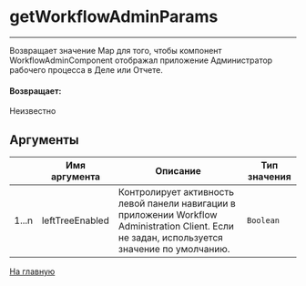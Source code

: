 # getWorkflowAdminParams

---

Возвращает значение Map для того, чтобы компонент WorkflowAdminComponent отображал приложение Администратор рабочего процесса в Деле или Отчете.

#### Возвращает:

Неизвестно

## Аргументы

|  | Имя аргумента | Описание | Тип значения |
| --- | --- | --- | --- |
| 1...n | leftTreeEnabled | Контролирует активность левой панели навигации в приложении Workflow Administration Client. Если не задан, используется значение по умолчанию. | `Boolean` |



[На главную](./)